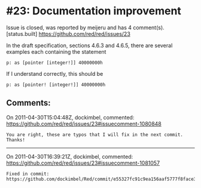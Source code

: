 
#23: Documentation improvement
================================================================================
Issue is closed, was reported by meijeru and has 4 comment(s).
[status.built]
<https://github.com/red/red/issues/23>

In the draft specification, sections 4.6.3 and 4.6.5, there are several examples each containing the statement

```
p: as [pointer [integer!]] 40000000h
```

If I understand correctly, this should be 

```
p: as [pointer! [integer!]] 40000000h
```



Comments:
--------------------------------------------------------------------------------

On 2011-04-30T15:04:48Z, dockimbel, commented:
<https://github.com/red/red/issues/23#issuecomment-1080848>

    You are right, these are typos that I will fix in the next commit.
    Thanks!

--------------------------------------------------------------------------------

On 2011-04-30T16:39:21Z, dockimbel, commented:
<https://github.com/red/red/issues/23#issuecomment-1081057>

    Fixed in commit: https://github.com/dockimbel/Red/commit/e55327fc91c9ea156aaf5777f8face36abade25f

